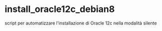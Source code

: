 # install_oracle12c_debian8
script per automatizzare l'installazione di Oracle 12c  nella modalità silente
